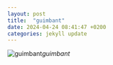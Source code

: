 ```yaml
---
layout: post
title:  "guimbant"
date: 2024-04-24 08:41:47 +0200
categories: jekyll update
---
```





![guimbant](https://lh3.googleusercontent.com/pw/AP1GczNQrQkajXV5dXzL26lOYDQtvWUxyyZbhKPiz6BOWncVR08BPf_A4P96XtM3HcmA3hkRw22-QeFOofY72LvvMUtZicjg0iGf5_TjKMdNjQXKnBHTJNU=w0)*guimbant*&nbsp;



[jekyll-docs]: https://jekyllrb.com/docs/home
[jekyll-gh]:   https://github.com/jekyll/jekyll
[jekyll-talk]: https://talk.jekyllrb.com/
